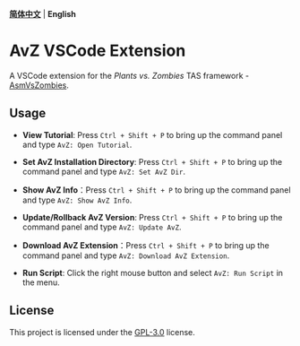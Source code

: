 **[简体中文](./README.md)** | **English**

# AvZ VSCode Extension

A VSCode extension for the _Plants vs. Zombies_ TAS framework - [AsmVsZombies](https://github.com/vector-wlc/AsmVsZombies).

## Usage

- **View Tutorial**: Press `Ctrl + Shift + P` to bring up the command panel and type `AvZ: Open Tutorial`.

- **Set AvZ Installation Directory**: Press `Ctrl + Shift + P` to bring up the command panel and type `AvZ: Set AvZ Dir`.

- **Show AvZ Info**：Press `Ctrl + Shift + P` to bring up the command panel and type `AvZ: Show AvZ Info`.

- **Update/Rollback AvZ Version**: Press `Ctrl + Shift + P` to bring up the command panel and type `AvZ: Update AvZ`.

- **Download AvZ Extension**：Press `Ctrl + Shift + P` to bring up the command panel and type `AvZ: Download AvZ Extension`.

- **Run Script**: Click the right mouse button and select `AvZ: Run Script` in the menu.

## License

This project is licensed under the [GPL-3.0](https://www.gnu.org/licenses/gpl-3.0.html) license.
